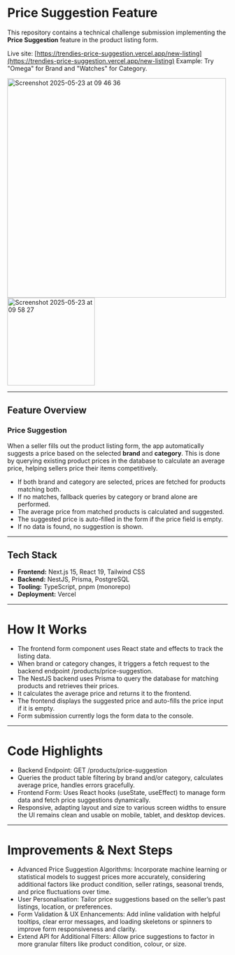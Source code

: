 # Price Suggestion Feature

This repository contains a technical challenge submission implementing the **Price Suggestion** feature in the product listing form.

Live site: [https://trendies-price-suggestion.vercel.app/new-listing](https://trendies-price-suggestion.vercel.app/new-listing)
Example: Try "Omega" for Brand and "Watches" for Category.

<img width="500" alt="Screenshot 2025-05-23 at 09 46 36" src="https://github.com/user-attachments/assets/68ae95dd-4437-4d49-bc03-f14b6ccd757b" />

<img width="200" alt="Screenshot 2025-05-23 at 09 58 27" src="https://github.com/user-attachments/assets/ca309c61-5c6c-4468-aaba-c2f3e9ca6883" />


---

## Feature Overview

### Price Suggestion

When a seller fills out the product listing form, the app automatically suggests a price based on the selected **brand** and **category**. This is done by querying existing product prices in the database to calculate an average price, helping sellers price their items competitively.

- If both brand and category are selected, prices are fetched for products matching both.
- If no matches, fallback queries by category or brand alone are performed.
- The average price from matched products is calculated and suggested.
- The suggested price is auto-filled in the form if the price field is empty.
- If no data is found, no suggestion is shown.

---

## Tech Stack

- **Frontend:** Next.js 15, React 19, Tailwind CSS  
- **Backend:** NestJS, Prisma, PostgreSQL  
- **Tooling:** TypeScript, pnpm (monorepo)  
- **Deployment:** Vercel  

---

# How It Works

- The frontend form component uses React state and effects to track the listing data.
- When brand or category changes, it triggers a fetch request to the backend endpoint /products/price-suggestion.
- The NestJS backend uses Prisma to query the database for matching products and retrieves their prices.
- It calculates the average price and returns it to the frontend.
- The frontend displays the suggested price and auto-fills the price input if it is empty.
- Form submission currently logs the form data to the console.

---

# Code Highlights
- Backend Endpoint: GET /products/price-suggestion
- Queries the product table filtering by brand and/or category, calculates average price, handles errors gracefully.
- Frontend Form: Uses React hooks (useState, useEffect) to manage form data and fetch price suggestions dynamically.
- Responsive, adapting layout and size to various screen widths to ensure the UI remains clean and usable on mobile, tablet, and desktop devices.

---

# Improvements & Next Steps
- Advanced Price Suggestion Algorithms: Incorporate machine learning or statistical models to suggest prices more accurately, considering additional factors like product condition, seller ratings, seasonal trends, and price fluctuations over time.
- User Personalisation: Tailor price suggestions based on the seller’s past listings, location, or preferences.
- Form Validation & UX Enhancements: Add inline validation with helpful tooltips, clear error messages, and loading skeletons or spinners to improve form responsiveness and clarity.
- Extend API for Additional Filters: Allow price suggestions to factor in more granular filters like product condition, colour, or size.
